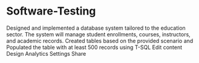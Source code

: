 # Software-Testing
Designed and implemented a database system tailored to the education sector. The system will manage student enrollments, courses, instructors, and academic records. Created tables based on the provided scenario and Populated the table with at least 500 records using T-SQL  Edit content Design Analytics Settings Share
